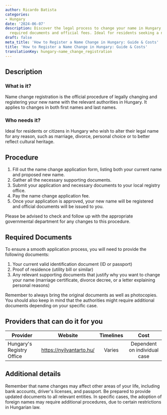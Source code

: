 ```yaml
---
author: Ricardo Batista
categories:
- Hungary
date: '2024-06-07'
description: Discover the legal process to change your name in Hungary, including
  required documents and official fees. Ideal for residents seeking a name alteration.
draft: false
meta_title: 'How to Register a Name Change in Hungary: Guide & Costs'
title: 'How to Register a Name Change in Hungary: Guide & Costs'
translationKey: hungary-name_change_registration
---
```



## Description
### What is it?
Name change registration is the official procedure of legally changing and registering your new name with the relevant authorities in Hungary. It applies to changes in both first names and last names.

### Who needs it?
Ideal for residents or citizens in Hungary who wish to alter their legal name for any reason, such as marriage, divorce, personal choice or to better reflect cultural heritage.

## Procedure
1. Fill out the name change application form, listing both your current name and proposed new name.
2. Gather all the necessary supporting documents.
3. Submit your application and necessary documents to your local registry office.
4. Pay the name change application fee.
5. Once your application is approved, your new name will be registered and official documents will be issued to you.

Please be advised to check and follow up with the appropriate governmental department for any changes to this procedure.

## Required Documents
To ensure a smooth application process, you will need to provide the following documents:
1. Your current valid identification document (ID or passport)
2. Proof of residence (utility bill or similar)
3. Any relevant supporting documents that justify why you want to change your name (marriage certificate, divorce decree, or a letter explaining personal reasons)

Remember to always bring the original documents as well as photocopies. You should also keep in mind that the authorities might require additional documents depending on your specific case.

## Providers that can do it for you

| Provider        |     Website     |     Timelines    |       Cost      |
| --------------- | --------------- |  :-------------: | :-------------: |
| Hungary's Registry Office|  https://nyilvantarto.hu/       |      Varies      | Dependent on individual case       |

## Additional details
Remember that name changes may affect other areas of your life, including bank accounts, driver's licenses, and passport. Be prepared to provide updated documents to all relevant entities. In specific cases, the adoption of foreign names may require additional procedures, due to certain restrictions in Hungarian law.